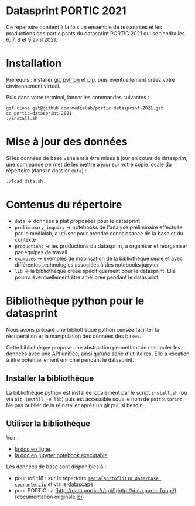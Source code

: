 Datasprint PORTIC 2021
===

Ce répertoire contient à la fois un ensemble de ressources et les productions des participants du datasprint PORTIC 2021 qui se tiendra les 6, 7, 8 et 9 avril 2021.

# Installation

Prérequis : installer [git](https://git-scm.com/), [python](https://www.python.org/downloads/) et [pip](https://pypi.org/project/pip/), puis éventuellement créez votre environnement virtuel.

Puis dans votre terminal, lancer les commandes suivantes :

```
git clone git@github.com:medialab/portic-datasprint-2021.git
cd portic-datasprint-2021
./install.sh
```
# Mise à jour des données

Si les données de base venaient à être mises à jour en cours de datasprint, une commande permet de les mettre à jour sur votre copie locale du répertoire (dans le dossier `data`) :

```
./load_data.sh
```

# Contenus du répertoire

- `data` -> données à plat proposées pour le datasprint
- `preliminary_inquiry` -> notebooks de l'analyse préliminaire effectuée par le médialab, à utiliser pour prendre connaissance de la base et du contexte
- `productions` -> les productions du datasprint, à organiser et réorganiser par équipes de travail
- `examples` -> exemples de mobilisation de la bibliothèque seule et avec différentes technologies associées à des notebooks jupyter
- `lib` -> la bibliothèque créée spécifiquement pour le datasprint. Elle pourra éventuellement être améliorée pendant le datasprint

# Bibliothèque python pour le datasprint

Nous avons préparé une bibliothèque python censée faciliter la récupération et la manipulation des données des bases.

Cette bibliothèque propose une abstraction permettant de manipuler les données avec une API unifiée, ainsi qu'une série d'utilitaires. Elle a vocation à être potentiellement enrichie pendant le datasprint.


## Installer la bibliothèque

La bibliothèque python est installée localement par le script `install.sh` (ou via `pip install -e lib`) puis est accessible sous le nom de `poitousprint`.
Ne pas oublier de la réinstaller après un git pull si besoin.

## Utiliser la bibliothèque

Voir :

- [la doc en ligne](https://medialab.github.io/portic-datasprint-2021/).
- [la doc en jupyter notebook exécutable](https://github.com/medialab/portic-datasprint-2021/blob/main/documentation_lib.ipynb)


Les données de base sont disponibles à :

* pour toflit18 : sur le répertoire [`medialab/toflit18_data/base courante.zip`](https://github.com/medialab/toflit18_data/blob/master/base/bdd%20courante.csv.zip) et via le [datascape](http://toflit18.medialab.sciences-po.fr/#/home)
* pour PORTIC : à [http://data.portic.fr/api/](http://data.portic.fr/api/) (documentation originale [ici](https://gitlab.huma-num.fr/portic/porticapi))

